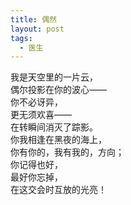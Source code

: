 ```yaml
---
title: 偶然
layout: post
tags:
  - 医生
---
```


我是天空里的一片云，<br />
偶尔投影在你的波心——<br />
你不必讶异，<br />
更无须欢喜——<br />
在转瞬间消灭了踪影。<br />
你我相逢在黑夜的海上，<br />
你有你的，我有我的，方向；<br />
你记得也好，<br />
最好你忘掉，<br />
在这交会时互放的光亮！
